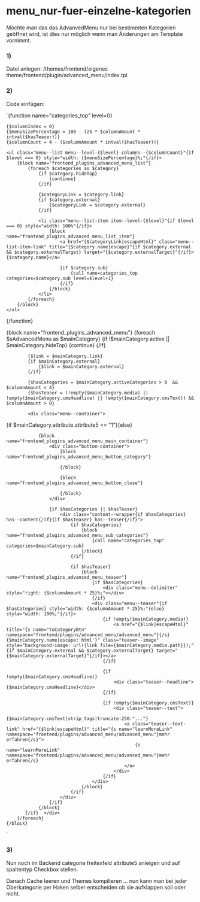 
# menu_nur-fuer-einzelne-kategorien
Möchte man das das AdvanvedMenu nur bei bestimmten Kategorien geöffnet wird, ist dies nur möglich wenn man Änderungen am Template vornimmt. 

### 1) 
Datei anlegen:
/themes/frontend/eigenes theme/frontend/plugin/advanced_menu/index.tpl 

### 2) 
Code einfügen:

`{function name="categories_top" level=0}

    {$columnIndex = 0}
    {$menuSizePercentage = 100 - (25 * $columnAmount * intval($hasTeaser))}
    {$columnCount = 4 - ($columnAmount * intval($hasTeaser))}

    <ul class="menu--list menu--level-{$level} columns--{$columnCount}"{if $level === 0} style="width: {$menuSizePercentage}%;"{/if}>
        {block name="frontend_plugins_advanced_menu_list"}
            {foreach $categories as $category}
                {if $category.hideTop}
                    {continue}
                {/if}

                {$categoryLink = $category.link}
                {if $category.external}
                    {$categoryLink = $category.external}
                {/if}

                <li class="menu--list-item item--level-{$level}"{if $level === 0} style="width: 100%"{/if}>
                    {block name="frontend_plugins_advanced_menu_list_item"}
                        <a href="{$categoryLink|escapeHtml}" class="menu--list-item-link" title="{$category.name|escape}"{if $category.external && $category.externalTarget} target="{$category.externalTarget}"{/if}>{$category.name}</a>

                        {if $category.sub}
                            {call name=categories_top categories=$category.sub level=$level+1}
                        {/if}
                    {/block}
                </li>
            {/foreach}
        {/block}
    </ul>
{/function}

<div class="advanced-menu" data-advanced-menu="true" data-hoverDelay="{$hoverDelay}">
    {block name="frontend_plugins_advanced_menu"}
        {foreach $sAdvancedMenu as $mainCategory}
            {if !$mainCategory.active || $mainCategory.hideTop}
                {continue}
            {/if}

            {$link = $mainCategory.link}
            {if $mainCategory.external}
                {$link = $mainCategory.external}
            {/if}

            {$hasCategories = $mainCategory.activeCategories > 0  && $columnAmount < 4}
            {$hasTeaser = (!empty($mainCategory.media) || !empty($mainCategory.cmsHeadline) || !empty($mainCategory.cmsText)) && $columnAmount > 0}

            <div class="menu--container">

{if $mainCategory.attribute.attribute5 == "1"}{else}

                {block name="frontend_plugins_advanced_menu_main_container"}
                    <div class="button-container"> 
                        {block name="frontend_plugins_advanced_menu_button_category"}
                            
                        {/block}

                        {block name="frontend_plugins_advanced_menu_button_close"}
                             
                        {/block}
                    </div>

                    {if $hasCategories || $hasTeaser}
                        <div class="content--wrapper{if $hasCategories} has--content{/if}{if $hasTeaser} has--teaser{/if}">
                            {if $hasCategories}
                                {block name="frontend_plugins_advanced_menu_sub_categories"}
                                    {call name="categories_top" categories=$mainCategory.sub}
                                {/block}
                            {/if}

                            {if $hasTeaser}
                                {block name="frontend_plugins_advanced_menu_teaser"}
                                    {if $hasCategories}
                                        <div class="menu--delimiter" style="right: {$columnAmount * 25}%;"></div>
                                    {/if}
                                    <div class="menu--teaser"{if $hasCategories} style="width: {$columnAmount * 25}%;"{else} style="width: 100%;"{/if}>
                                        {if !empty($mainCategory.media)}
                                            <a href="{$link|escapeHtml}" title="{s name="toCategoryBtn" namespace="frontend/plugins/advanced_menu/advanced_menu"}{/s}{$mainCategory.name|escape:'html'}" class="teaser--image" style="background-image: url({link file={$mainCategory.media.path}});"{if $mainCategory.external && $category.externalTarget} target="{$mainCategory.externalTarget}"{/if}></a>
                                        {/if}

                                        {if !empty($mainCategory.cmsHeadline)}
                                            <div class="teaser--headline">{$mainCategory.cmsHeadline}</div>
                                        {/if}

                                        {if !empty($mainCategory.cmsText)}
                                            <div class="teaser--text">
                                                {$mainCategory.cmsText|strip_tags|truncate:250:"..."}
                                                <a class="teaser--text-link" href="{$link|escapeHtml}" title="{s name="learnMoreLink" namespace="frontend/plugins/advanced_menu/advanced_menu"}mehr erfahren{/s}">
                                                    {s name="learnMoreLink" namespace="frontend/plugins/advanced_menu/advanced_menu"}mehr erfahren{/s}
                                                </a>
                                            </div>
                                        {/if}
                                    </div>
                                {/block}
                            {/if}
                        </div>
                    {/if}
                {/block}
           {/if}  </div>
        {/foreach}
    {/block}
</div>`

### 3)
Nun noch im Backend categorie freitexfeld attribute5 anleigen und auf spaltentyp Checkbox stellen.

Danach Cache leeren und Themes kompilieren ... nun kann man bei jeder Oberkategorie per Haken selber entscheiden ob sie aufklappen soll oder nicht.
